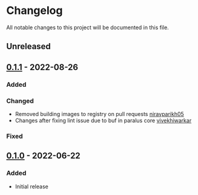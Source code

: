 # Changelog

All notable changes to this project will be documented in this file.

## Unreleased

## [0.1.1] - 2022-08-26
### Added
### Changed
- Removed building images to registry on pull requests [niravparikh05](https://github.com/niravparikh05)
- Changes after fixing lint issue due to buf in paralus core [vivekhiwarkar](https://github.com/vivekhiwarkar)
### Fixed

## [0.1.0] - 2022-06-22
### Added
- Initial release

[Unreleased]: https://github.com/paralus/prompt/compare/v0.1.1...HEAD
[0.1.1]: https://github.com/paralus/prompt/compare/v0.1.0...v0.1.1
[0.1.0]: https://github.com/paralus/prompt/releases/tag/v0.1.0
